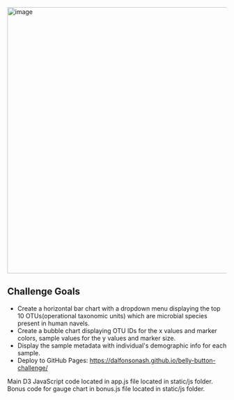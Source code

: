<img width="610" alt="image" src="https://github.com/dalfonsonash/belly-button-challenge/assets/126922261/501b2abc-0333-43df-b48d-7207ad768deb">

## Challenge Goals
- Create a horizontal bar chart with a dropdown menu displaying the top 10 OTUs(operational taxonomic units) which are microbial species present in human navels.
- Create a bubble chart displaying OTU IDs for the x values and marker colors, sample values for the y values and marker size.
- Display the sample metadata with individual's demographic info for each sample.
- Deploy to GitHub Pages: https://dalfonsonash.github.io/belly-button-challenge/

Main D3 JavaScript code located in app.js file located in static/js folder.
Bonus code for gauge chart in bonus.js file located in static/js folder.
